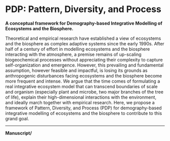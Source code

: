 # PDP: Pattern, Diversity, and Process
**A conceptual framework for Demography-based Integrative Modelling of Ecosystems and the Biosphere.**

Theoretical and empirical research have established a view of ecosystems and the biosphere as complex adaptive systems since the early 1990s. After half of a century of effort in modelling ecosystems and the biosphere interacting with the atmosphere, a premise remains of up-scaling biogeochemical processes without appreciating their complexity to capture self-organization and emergence. However, this prevailing and fundamental assumption, however feasible and impactful, is losing its grounds as anthropogenic disturbances facing ecosystems and the biosphere become more frequent and intense. We argue that the time comes of formulating a real integrative ecosystem model that can transcend boundaries of scale and organism (especially plant and microbe, two major branches of the tree of life), explain their high-dimensional interactions with the environment, and ideally march together with empirical research. Here, we propose a framework of Pattern, Diversity, and Process (PDP) for demography-based integrative modelling of ecosystems and the biosphere to contribute to this grand goal.

---

**Manuscript/**


